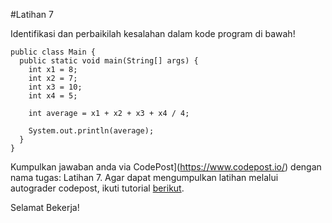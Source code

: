 #Latihan 7

Identifikasi dan perbaikilah kesalahan dalam kode program di bawah!
```
public class Main {
  public static void main(String[] args) {
    int x1 = 8;
    int x2 = 7;
    int x3 = 10;
    int x4 = 5;

    int average = x1 + x2 + x3 + x4 / 4;

    System.out.println(average);
  }
}

```

Kumpulkan jawaban anda via CodePost](https://www.codepost.io/) dengan nama tugas: Latihan 7. Agar dapat mengumpulkan latihan melalui autograder codepost, ikuti tutorial [berikut](https://github.com/Jurusan-Ilmu-Komputer-Universitas-Riau/Modul_Belajar_Pemrograman/tree/main/codepost).


Selamat Bekerja!

